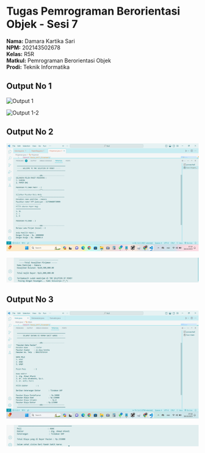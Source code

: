 # Tugas Pemrograman Berorientasi Objek - Sesi 7

**Nama:** Damara Kartika Sari  
**NPM:** 202143502678  
**Kelas:** R5R  
**Matkul:** Pemrograman Berorientasi Objek  
**Prodi:** Teknik Informatika  







## Output No 1

![Output 1](https://github.com/SANSALUKI/TugasPBOsesi7.java/blob/783027135657410cba85e97b0d5c680415504a09/ouputNo1.png)

![Output 1-2](https://github.com/SANSALUKI/TugasPBOsesi7.java/blob/b54baeee266dd6ad32d8aef6b7b28acc29f51656/outputNo1-2.png)

## Output No 2

![Output 2](https://github.com/SANSALUKI/TugasPBOsesi7.java/blob/b54baeee266dd6ad32d8aef6b7b28acc29f51656/outputNo2.png)

![Output 2-2](https://github.com/SANSALUKI/TugasPBOsesi7.java/blob/b54baeee266dd6ad32d8aef6b7b28acc29f51656/outputNo2-2.png)

## Output No 3

![Output 3](https://github.com/SANSALUKI/TugasPBOsesi7.java/blob/b54baeee266dd6ad32d8aef6b7b28acc29f51656/outputNo3.png)

![Output 3-2](https://github.com/SANSALUKI/TugasPBOsesi7.java/blob/1ba91851045772e54ced315790d82bd2b728dfaf/OutputNo3-2.png)
